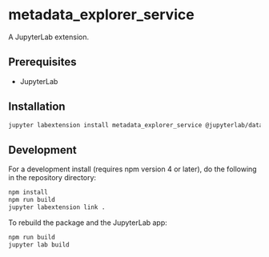 # metadata_explorer_service

A JupyterLab extension.


## Prerequisites

* JupyterLab

## Installation

```bash
jupyter labextension install metadata_explorer_service @jupyterlab/dataregistry-extension@3.0.0 @jupyterlab/metadata-extension@1.5.0
```

## Development

For a development install (requires npm version 4 or later), do the following in the repository directory:

```bash
npm install
npm run build
jupyter labextension link .
```

To rebuild the package and the JupyterLab app:

```bash
npm run build
jupyter lab build
```

